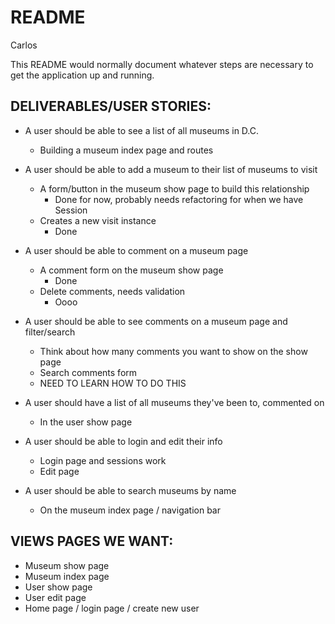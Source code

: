 # README
Carlos

This README would normally document whatever steps are necessary to get the
application up and running.


## DELIVERABLES/USER STORIES:

* A user should be able to see a list of all museums in D.C.
    - Building a museum index page and routes

* A user should be able to add a museum to their list of museums to visit
    - A form/button in the museum show page to build this relationship
        - Done for now, probably needs refactoring for when we have Session
    - Creates a new visit instance
        - Done 

* A user should be able to comment on a museum page
    - A comment form on the museum show page
        - Done 
    - Delete comments, needs validation 
        - Oooo

* A user should be able to see comments on a museum page and filter/search 
    - Think about how many comments you want to show on the show page
    - Search comments form 
    - NEED TO LEARN HOW TO DO THIS

* A user should have a list of all museums they've been to, commented on
    - In the user show page 

* A user should be able to login and edit their info 
    - Login page and sessions work
    - Edit page 

* A user should be able to search museums by name 
    - On the museum index page / navigation bar 

## VIEWS PAGES WE WANT: 

* Museum show page
* Museum index page
* User show page
* User edit page
* Home page / login page / create new user

